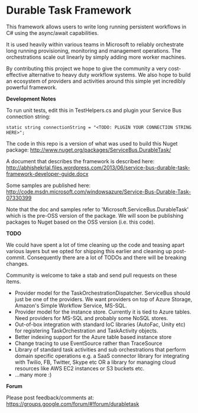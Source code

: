 Durable Task Framework
======================

This framework allows users to write long running persistent workflows in C# using the async/await capabilities.

It is used heavily within various teams in Microsoft to reliably orchestrate long running provisioning, monitoring and management operations. The orchestrations scale out linearly by simply adding more worker machines. 

By contributing this project we hope to give the community a very cost-effective alternative to heavy duty workflow systems. We also hope to build an ecosystem of providers and activities around this simple yet incredibly powerful framework.

<b>Development Notes</b>

To run unit tests, edit this in TestHelpers.cs and plugin your Service Bus connection string:

```static string connectionString = "<TODO: PLUGIN YOUR CONNECTION STRING HERE>";```

The code in this repo is a version of what was used to build this Nuget package:
http://www.nuget.org/packages/ServiceBus.DurableTask/

A document that describes the framework is described here:
http://abhishekrlal.files.wordpress.com/2013/06/service-bus-durable-task-framework-developer-guide.docx

Some samples are published here:
http://code.msdn.microsoft.com/windowsazure/Service-Bus-Durable-Task-07330399

Note that the doc and samples refer to 'Microsoft.ServiceBus.DurableTask' which is the pre-OSS version of the package. We will soon be publishing packages to Nuget based on the OSS version (i.e. this code).

<b>TODO</b>

We could have spent a lot of time cleaning up the code and teasing apart various layers but we opted for shipping this earlier and cleaning up post-commit. Consequently there are a lot of TODOs and there will be breaking changes.

Community is welcome to take a stab and send pull requests on these items.

* Provider model for the TaskOrchestrationDispatcher. ServiceBus should just be one of the providers. We want providers on top of Azure Storage, Amazon's Simple Workflow Service, MS-SQL.
* Provider model for the instance store. Currently it is tied to Azure tables. Need providers for MS-SQL and probably some NoSQL stores.
* Out-of-box integration with standard IoC libraries (AutoFac, Unity etc) for registering TaskOrchestration and TaskActivity objects.
* Better indexing support for the Azure table based instance store
* Change tracing to use EventSource rather than TraceSource
* Library of standard task activities and sub orchestrations that perform domain specific operations e.g. a SaaS connector library for integrating with Twilio, FB, Twitter, Skype etc OR a library for managing cloud resources like AWS EC2 instances or S3 buckets etc.
* ...many more :)
  
<b>Forum</b>

Please post feedback/comments at:
https://groups.google.com/forum/#!forum/durabletask

